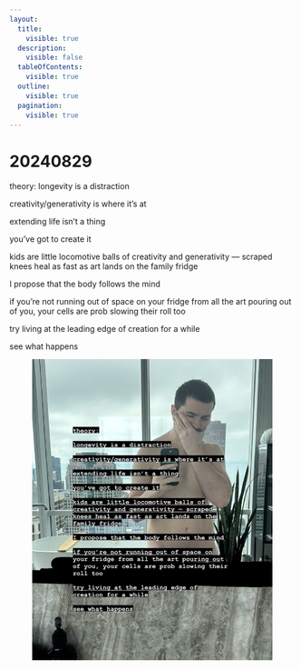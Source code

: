 ```yaml
---
layout:
  title:
    visible: true
  description:
    visible: false
  tableOfContents:
    visible: true
  outline:
    visible: true
  pagination:
    visible: true
---
```


# 20240829

theory: longevity is a distraction

creativity/generativity is where it’s at

extending life isn’t a thing

you’ve got to create it

kids are little locomotive balls of creativity and generativity — scraped knees heal as fast as art lands on the family fridge

I propose that the body follows the mind

if you’re not running out of space on your fridge from all the art pouring out of you, your cells are prob slowing their roll too

try living at the leading edge of creation for a while

see what happens

<figure><img src="../../.gitbook/assets/image (54).png" alt=""><figcaption></figcaption></figure>

